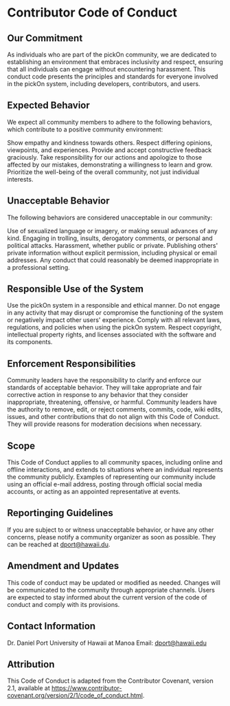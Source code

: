 # Contributor Code of Conduct


## Our Commitment

As individuals who are part of the pickOn community, we are dedicated to establishing an environment that embraces inclusivity and respect, ensuring that all individuals can engage without encountering harassment. This conduct code presents the principles and standards for everyone involved in the pickOn system, including developers, contributors, and users.

## Expected Behavior

We expect all community members to adhere to the following behaviors, which contribute to a positive community environment:

Show empathy and kindness towards others.
Respect differing opinions, viewpoints, and experiences.
Provide and accept constructive feedback graciously.
Take responsibility for our actions and apologize to those affected by our mistakes, demonstrating a willingness to learn and grow.
Prioritize the well-being of the overall community, not just individual interests.

## Unacceptable Behavior

The following behaviors are considered unacceptable in our community:

Use of sexualized language or imagery, or making sexual advances of any kind.
Engaging in trolling, insults, derogatory comments, or personal and political attacks.
Harassment, whether public or private.
Publishing others' private information without explicit permission, including physical or email addresses.
Any conduct that could reasonably be deemed inappropriate in a professional setting.

## Responsible Use of the System

Use the pickOn system in a responsible and ethical manner. Do not engage in any activity that may disrupt or compromise the functioning of the system or negatively impact other users' experience. Comply with all relevant laws, regulations, and policies when using the pickOn system. Respect copyright, intellectual property rights, and licenses associated with the software and its components.


## Enforcement Responsibilities

Community leaders have the responsibility to clarify and enforce our standards of acceptable behavior. They will take appropriate and fair corrective action in response to any behavior that they consider inappropriate, threatening, offensive, or harmful. Community leaders have the authority to remove, edit, or reject comments, commits, code, wiki edits, issues, and other contributions that do not align with this Code of Conduct. They will provide reasons for moderation decisions when necessary.

## Scope

This Code of Conduct applies to all community spaces, including online and offline interactions, and extends to situations where an individual represents the community publicly. Examples of representing our community include using an official e-mail address, posting through official social media accounts, or acting as an appointed representative at events.

## Reportinging Guidelines

If you are subject to or witness unacceptable behavior, or have any other concerns, please notify a community organizer as soon as possible. They can be reached at dport@hawaii.du.

## Amendment and Updates

This code of conduct may be updated or modified as needed. Changes will be communicated to the community through appropriate channels. Users are expected to stay informed about the current version of the code of conduct and comply with its provisions.

## Contact Information

Dr. Daniel Port
University of Hawaii at Manoa
Email: dport@hawaii.edu

## Attribution

This Code of Conduct is adapted from the Contributor Covenant, version 2.1, available at https://www.contributor-covenant.org/version/2/1/code_of_conduct.html.

